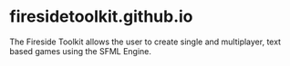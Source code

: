 # firesidetoolkit.github.io
The Fireside Toolkit allows the user to create single and multiplayer, text based games using the SFML Engine.
